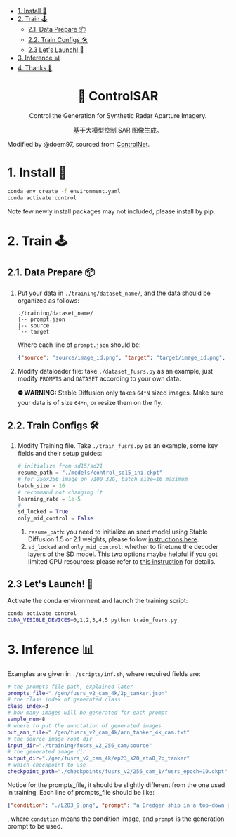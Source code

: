- [1. Install 💾](#1-install-)
- [2. Train 🕹](#2-train-)
  - [2.1. Data Prepare 📦](#21-data-prepare-)
  - [2.2. Train Configs 🛠](#22-train-configs-)
  - [2.3 Let's Launch! 🚀](#23-lets-launch-)
- [3. Inference 📊](#3-inference-)
- [4. Thanks 🙏](#4-thanks-)

<div align="center">

<h1 align="center">📸 ControlSAR</h1>

Control the Generation for Synthetic Radar Aparture Imagery.

基于大模型控制 SAR 图像生成。
</div>

Modified by @doem97, sourced from [ControlNet](https://github.com/lllyasviel/ControlNet).

# 1. Install 💾
```bash
conda env create -f environment.yaml
conda activate control
```
Note few newly install packages may not included, please install by pip.

# 2. Train 🕹
## 2.1. Data Prepare 📦
1. Put your data in `./training/dataset_name/`, and the data should be organized as follows:
    ```
    ./training/dataset_name/
    |-- prompt.json
    |-- source
    `-- target
    ```
    Where each line of `prompt.json` should be:
    ```json
    {"source": "source/image_id.png", "target": "target/image_id.png", "prompt": "prompt to describe the `image_id.png`"}
    ```
2. Modify dataloader file: take `./dataset_fusrs.py` as an example, just modify `PROMPTS` and `DATASET` according to your own data.

    **⛔️ WARNING:** Stable Diffusion only takes `64*N` sized images. Make sure your data is of size `64*n`, or resize them on the fly.

## 2.2. Train Configs 🛠
1. Modify Training file. Take `./train_fusrs.py` as an example, some key fields and their setup guides:
    ```py
    # initialize from sd15/sd21
    resume_path = "./models/control_sd15_ini.ckpt"
    # for 256x256 image on V100 32G, batch_size=16 maximum
    batch_size = 16
    # recommand not changing it
    learning_rate = 1e-5
    # 
    sd_locked = True
    only_mid_control = False
    ```
    1. `resume_path`: you need to initialize an seed model using Stable Diffusion 1.5 or 2.1 weights, please follow [instructions here](https://github.com/lllyasviel/ControlNet/blob/main/docs/train.md#step-3---what-sd-model-do-you-want-to-control).
    2. `sd_locked` and `only_mid_control`: whether to finetune the decoder layers of the SD model. This two options maybe helpful if you got limited GPU resources: please refer to [this instruction](https://github.com/lllyasviel/ControlNet/blob/main/docs/train.md#other-options) for details.

## 2.3 Let's Launch! 🚀
Activate the conda environment and launch the training script:
```bash
conda activate control
CUDA_VISIBLE_DEVICES=0,1,2,3,4,5 python train_fusrs.py
```

# 3. Inference 📊
Examples are given in `./scripts/inf.sh`, where required fields are:
```bash
# the prompts file path, explained later
prompts_file="./gen/fusrs_v2_cam_4k/2p_tanker.json"
# the class index of generated class
class_index=3
# how many images will be generated for each prompt
sample_num=8 
# where to put the annotation of generated images
out_ann_file="./gen/fusrs_v2_cam_4k/ann_tanker_4k_cam.txt"
# the source image root dir
input_dir="./training/fusrs_v2_256_cam/source"
# the generated image dir
output_dir="./gen/fusrs_v2_cam_4k/ep23_s20_eta0_2p_tanker"
# which checkpoint to use
checkpoint_path="./checkpoints/fusrs_v2/256_cam_1/fusrs_epoch=10.ckpt"
```
Notice for the prompts_file, it should be slightly different from the one used in training. Each line of prompts_file should be like:
```json
{"condition": "./L283_9.png", "prompt": "a Dredger ship in a top-down grayscale SAR image, with visible deck equipment and structure"}
```
, where `condition` means the condition image, and `prompt` is the generation prompt to be used.
